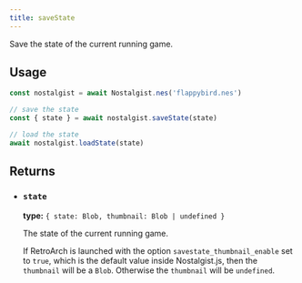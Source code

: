 ```yaml
---
title: saveState
---
```


Save the state of the current running game.

## Usage
```js
const nostalgist = await Nostalgist.nes('flappybird.nes')

// save the state
const { state } = await nostalgist.saveState(state)

// load the state
await nostalgist.loadState(state)
```

## Returns
+ ### `state`

  **type:** `{ state: Blob, thumbnail: Blob | undefined }`

  The state of the current running game.

  If RetroArch is launched with the option `savestate_thumbnail_enable` set to `true`, which is the default value inside Nostalgist.js, then the `thumbnail` will be a `Blob`. Otherwise the `thumbnail` will be `undefined`.
